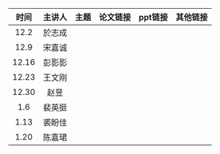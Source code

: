 |  时间   | 主讲人  | 主题  |  论文链接  | ppt链接 | 其他链接 |
|:-----:|:----:|:---:|:------:|:-----:|:----:|
| 12.2  | 於志成  |     |       |  | |
| 12.9  | 宋嘉诚 | |  |  | |
| 12.16 |   彭影影   |     |   | |  |
| 12.23 |   王文刚   |     |        |    |  |
| 12.30  |   赵昱   |  |   |  |  |
| 1.6 |   裴英挺    |  |   |   |  |
| 1.13 |  裘盼佳     |     |  | |  |
| 1.20 |  陈嘉珺    |     |  |    |  |
